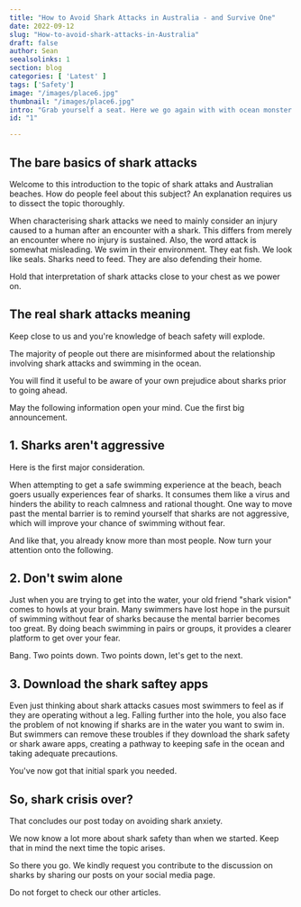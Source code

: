 ```yaml
---
title: "How to Avoid Shark Attacks in Australia - and Survive One"
date: 2022-09-12
slug: "How-to-avoid-shark-attacks-in-Australia"
draft: false
author: Sean
seealsolinks: 1
section: blog				
categories: [ 'Latest' ]
tags: ['Safety']
image: "/images/place6.jpg"
thumbnail: "/images/place6.jpg"
intro: "Grab yourself a seat. Here we go again with with ocean monster fears. After our conversation you'll be on top of shark attacks in Australia. Possess the tools needed the effectively argue your viewpoints in getting to know the shark safety measures when in Australia."
id: "1"

---
```


## The bare basics of shark attacks

Welcome to this introduction to the topic of shark attaks and Australian beaches. How do people feel about this subject? An explanation requires us to dissect the topic thoroughly.

When characterising shark attacks we need to mainly consider an injury caused to a human after an encounter with a shark. This differs from merely an encounter where no injury is sustained. Also, the word attack is somewhat misleading. We swim in their environment. They eat fish. We look like seals. Sharks need to feed. They are also defending their home. 

Hold that interpretation of shark attacks close to your chest as we power on.

## The real shark attacks meaning
Keep close to us and you're knowledge of beach safety will explode.

The majority of people out there are misinformed about the relationship involving shark attacks and swimming in the ocean.

You will find it useful to be aware of your own prejudice about sharks prior to going ahead.

May the following information open your mind. Cue the first big announcement.

## 1. Sharks aren't aggressive

Here is the first major consideration.

When attempting to get a safe swimming experience at the beach, beach goers usually experiences fear of sharks. It consumes them like a virus and hinders the ability to reach calmness and rational thought. One way to move past the mental barrier is to remind yourself that sharks are not aggressive, which will improve your chance of swimming without fear.

And like that, you already know more than most people. Now turn your attention onto the following.

## 2. Don't swim alone

Just when you are trying to get into the water, your old friend "shark vision" comes to howls at your brain. Many swimmers have lost hope in the pursuit of swimming without fear of sharks because the mental barrier becomes too great. By doing beach swimming in pairs or groups, it provides a clearer platform to get over your fear.

Bang. Two points down. Two points down, let's get to the next.

## 3. Download the shark saftey apps

Even just thinking about shark attacks casues most swimmers to feel as if they are operating without a leg. Falling further into the hole, you also face the problem of not knowing if sharks are in the water you want to swim in. But swimmers can remove these troubles if they download the shark safety or shark aware apps, creating a pathway to keeping safe in the ocean and taking adequate precautions.

You've now got that initial spark you needed.

## So, shark crisis over?

That concludes our post today on avoiding shark anxiety.

We now know a lot more about shark safety than when we started. Keep that in mind the next time the topic arises.

So there you go. We kindly request you contribute to the discussion on sharks by sharing our posts on your social media page.

Do not forget to check our other articles.

